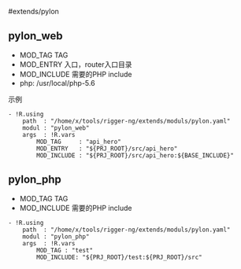 #extends/pylon

## pylon_web
* MOD_TAG    TAG
* MOD_ENTRY  入口，router入口目录
* MOD_INCLUDE  需要的PHP include
* php: /usr/local/php-5.6

示例
```
- !R.using
    path  : "/home/x/tools/rigger-ng/extends/moduls/pylon.yaml"
    modul : "pylon_web"
    args  : !R.vars
        MOD_TAG     : "api_hero"
        MOD_ENTRY   : "${PRJ_ROOT}/src/api_hero"
        MOD_INCLUDE : "${PRJ_ROOT}/src/api_hero:${BASE_INCLUDE}"
```
## pylon_php
* MOD_TAG    TAG
* MOD_INCLUDE  需要的PHP include

```
- !R.using
    path  : "/home/x/tools/rigger-ng/extends/moduls/pylon.yaml"
    modul : "pylon_php"
    args  : !R.vars
        MOD_TAG : "test"
        MOD_INCLUDE: "${PRJ_ROOT}/test:${PRJ_ROOT}/src"
```

